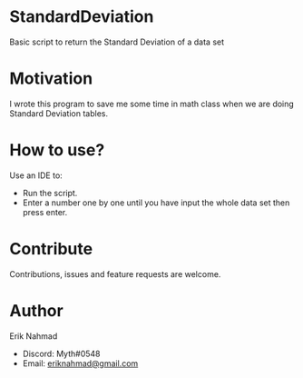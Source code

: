 # StandardDeviation
Basic script to return the Standard Deviation of a data set


# Motivation
I wrote this program to save me some time in math class when we are doing Standard Deviation tables.


# How to use?
Use an IDE to:
- Run the script.
- Enter a number one by one until you have input the whole data set then press enter.


# Contribute
Contributions, issues and feature requests are welcome.


# Author
Erik Nahmad
- Discord: Myth#0548
- Email: eriknahmad@gmail.com
